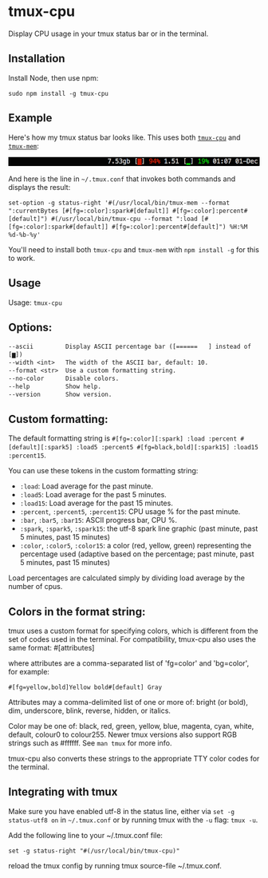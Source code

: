 # tmux-cpu

Display CPU usage in your tmux status bar or in the terminal.

## Installation

Install Node, then use npm:

    sudo npm install -g tmux-cpu

## Example

Here's how my tmux status bar looks like. This uses both [`tmux-cpu`](https://github.com/mixu/tmux-cpu) and [`tmux-mem`](https://github.com/mixu/tmux-mem): 

![Example](https://raw.githubusercontent.com/mixu/tmux-cpu/master/tmux.png)

And here is the line in `~/.tmux.conf` that invokes both commands and displays the result:

```
set-option -g status-right '#(/usr/local/bin/tmux-mem --format ":currentBytes [#[fg=:color]:spark#[default]] #[fg=:color]:percent#[default]") #(/usr/local/bin/tmux-cpu --format ":load [#[fg=:color]:spark#[default]] #[fg=:color]:percent#[default]") %H:%M %d-%b-%y'
```

You'll need to install both `tmux-cpu` and `tmux-mem` with `npm install -g` for this to work.

## Usage

Usage: `tmux-cpu`

## Options:

    --ascii         Display ASCII percentage bar ([======   ] instead of [▆])
    --width <int>   The width of the ASCII bar, default: 10.
    --format <str>  Use a custom formatting string.
    --no-color      Disable colors.
    --help          Show help.
    --version       Show version.

## Custom formatting:

The default formatting string is
`#[fg=:color][:spark] :load :percent #[default][:spark5] :load5 :percent5 #[fg=black,bold][:spark15] :load15 :percent15`.

You can use these tokens in the custom formatting string:

- `:load`: Load average for the past minute.
- `:load5`: Load average for the past 5 minutes.
- `:load15`: Load average for the past 15 minutes.
- `:percent`, `:percent5`, `:percent15`: CPU usage % for the past minute.
- `:bar`, `:bar5`, `:bar15`: ASCII progress bar, CPU %.
- `:spark`, `:spark5`, `:spark15`: the utf-8 spark line graphic (past minute, past 5 minutes, past 15 minutes)
- `:color`, `:color5`, `:color15`: a color (red, yellow, green) representing the percentage used (adaptive based on the percentage; past minute, past 5 minutes, past 15 minutes)

Load percentages are calculated simply by dividing load average by the number of cpus.

## Colors in the format string:

tmux uses a custom format for specifying colors, which is different from the set of codes used in the terminal. For compatibility, tmux-cpu also uses the same format: #[attributes]

where attributes are a comma-separated list of 'fg=color' and 'bg=color', for example:

    #[fg=yellow,bold]Yellow bold#[default] Gray

Attributes may a comma-delimited list of one or more of: bright (or bold), dim, underscore, blink, reverse, hidden, or italics.

Color may be one of: black, red, green, yellow, blue, magenta,
cyan, white, default, colour0 to colour255. Newer tmux versions also support RGB strings such as #ffffff. See `man tmux` for more info.

tmux-cpu also converts these strings to the appropriate TTY color codes for the terminal.

## Integrating with tmux

Make sure you have enabled utf-8 in the status line, either via `set -g status-utf8 on` in `~/.tmux.conf` or by running tmux with the `-u` flag: `tmux -u`.

Add the following line to your ~/.tmux.conf file:

    set -g status-right "#(/usr/local/bin/tmux-cpu)"

reload the tmux config by running tmux source-file ~/.tmux.conf.

